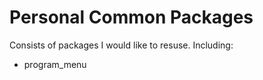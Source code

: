 # Personal Common Packages

Consists of packages I would like to resuse. Including:

- program_menu

